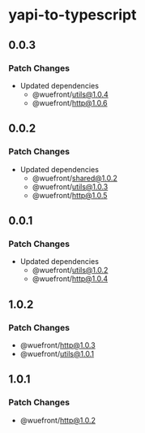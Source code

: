 # yapi-to-typescript

## 0.0.3

### Patch Changes

- Updated dependencies
  - @wuefront/utils@1.0.4
  - @wuefront/http@1.0.6

## 0.0.2

### Patch Changes

- Updated dependencies
  - @wuefront/shared@1.0.2
  - @wuefront/utils@1.0.3
  - @wuefront/http@1.0.5

## 0.0.1

### Patch Changes

- Updated dependencies
  - @wuefront/utils@1.0.2
  - @wuefront/http@1.0.4

## 1.0.2

### Patch Changes

- @wuefront/http@1.0.3
- @wuefront/utils@1.0.1

## 1.0.1

### Patch Changes

- @wuefront/http@1.0.2
